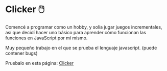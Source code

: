 # Clicker :computer_mouse:	

Comencé a programar como un hobby, y solía jugar juegos incrementales, así que decidí hacer uno básico para aprender cómo funcionan las funciones en JavaScript por mí mismo.

Muy pequeño trabajo en el que se prueba el lenguaje javascript. (puede contener bugs)

Pruebalo en esta página: 
[Clicker](https://alejandrogonzaleznavarro.github.io/Clicker_Aldea/)
